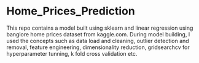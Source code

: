 # Home_Prices_Prediction

This repo contains a model built using sklearn and linear regression using banglore home prices dataset from kaggle.com.
During model building, I used the concepts such as data load and cleaning, outlier detection and removal, feature engineering, dimensionality reduction, gridsearchcv for hyperparameter tunning, k fold cross validation etc.


